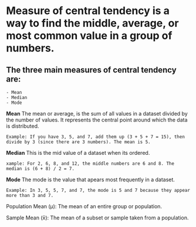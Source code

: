 # Measure of central tendency is a way to find the middle, average, or most common value in a group of numbers.

## The three main measures of central tendency are:

    - Mean
    - Median
    - Mode

**Mean** The mean or average, is the sum of all values in a dataset divided by the number of values. It represents the central point around which the data is distributed.

    Example: If you have 3, 5, and 7, add them up (3 + 5 + 7 = 15), then divide by 3 (since there are 3 numbers). The mean is 5.

**Median** This is the mid value of a dataset when its ordered.

    xample: For 2, 6, 8, and 12, the middle numbers are 6 and 8. The median is (6 + 8) / 2 = 7.

**Mode** The mode is the value that apears most frequently in a dataset.

    Example: In 3, 5, 5, 7, and 7, the mode is 5 and 7 because they appear more than 3 and 7.


Population Mean (μ): The mean of an entire group or population.

Sample Mean (x̄): The mean of a subset or sample taken from a population.
